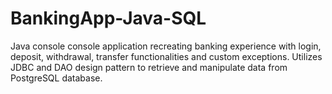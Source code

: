 # BankingApp-Java-SQL
Java console console application recreating banking experience with login, deposit, withdrawal, transfer functionalities and custom exceptions. 
Utilizes JDBC and DAO design pattern to retrieve and manipulate data from PostgreSQL database.
